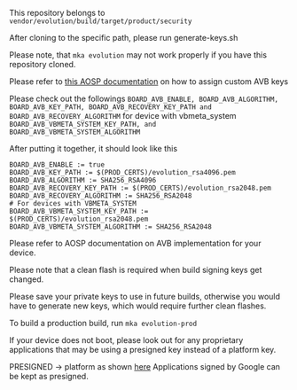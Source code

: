 This repository belongs to ```vendor/evolution/build/target/product/security```

After cloning to the specific path, please run generate-keys.sh

Please note, that ```mka evolution``` may not work properly if you have this repository cloned.

Please refer to [this AOSP documentation](https://android.googlesource.com/platform/external/avb/+/refs/tags/android-11.0.0_r39/README.md#build-system-integration) on how to assign custom AVB keys

Please check out the followings
```BOARD_AVB_ENABLE, BOARD_AVB_ALGORITHM, BOARD_AVB_KEY_PATH, BOARD_AVB_RECOVERY_KEY_PATH and BOARD_AVB_RECOVERY_ALGORITHM```
for device with vbmeta_system
```BOARD_AVB_VBMETA_SYSTEM_KEY_PATH, and BOARD_AVB_VBMETA_SYSTEM_ALGORITHM```

After putting it together, it should look like this
```
BOARD_AVB_ENABLE := true
BOARD_AVB_KEY_PATH := $(PROD_CERTS)/evolution_rsa4096.pem
BOARD_AVB_ALGORITHM := SHA256_RSA4096
BOARD_AVB_RECOVERY_KEY_PATH := $(PROD_CERTS)/evolution_rsa2048.pem
BOARD_AVB_RECOVERY_ALGORITHM := SHA256_RSA2048
# For devices with VBMETA_SYSTEM
BOARD_AVB_VBMETA_SYSTEM_KEY_PATH := $(PROD_CERTS)/evolution_rsa2048.pem
BOARD_AVB_VBMETA_SYSTEM_ALGORITHM := SHA256_RSA2048
```

Please refer to AOSP documentation on AVB implementation for your device.

Please note that a clean flash is required when build signing keys get changed.

Please save your private keys to use in future builds, otherwise you would have to generate new keys, which would require further clean flashes. 

To build a production build, run
```mka evolution-prod```

If your device does not boot, please look out for any proprietary applications that may be using a presigned key instead of a platform key.

PRESIGNED -> platform as shown [here](https://github.com/Evolution-X/vendor_evolution/commit/fd89541cf17bc9af0cda461d71caeb6acc79e508)
Applications signed by Google can be kept as presigned.

